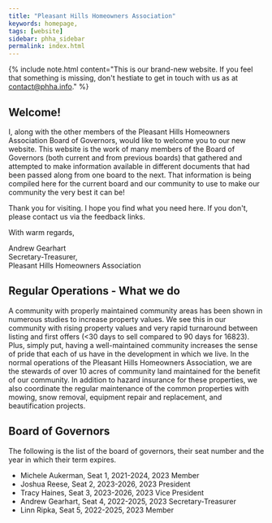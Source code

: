 ```yaml
---
title: "Pleasant Hills Homeowners Association"
keywords: homepage, 
tags: [website]
sidebar: phha_sidebar
permalink: index.html
---
```


{% include note.html content="This is our brand-new website. If you feel that something is missing, don't hestiate to get in touch with us as at contact@phha.info." %}

## Welcome!

I, along with the other members of the Pleasant Hills Homeowners Association Board of Governors, would like to welcome you to our new website. This website is the work of many members of the Board of Governors (both current and from previous boards) that gathered and attempted to make information available in different documents that had been passed along from one board to the next. That information is being compiled here for the current board and our community to use to make our community the very best it can be!

Thank you for visiting. I hope you find what you need here. If you don't, please contact us via the feedback links.

With warm regards,

Andrew Gearhart  
  Secretary-Treasurer,  
  Pleasant Hills Homeowners Association

## Regular Operations - What we do

A community with properly maintained community areas has been shown in numerous studies to increase property values. We see this in our community with rising property values and very rapid turnaround between listing and first offers (<30 days to sell compared to 90 days for 16823). Plus, simply put, having a well-maintained community increases the sense of pride that each of us have in the development in which we live. In the normal operations of the Pleasant Hills Homeowners Association, we are the stewards of over 10 acres of community land maintained for the benefit of our community. In addition to hazard insurance for these properties, we also coordinate the regular maintenance of the common properties with mowing, snow removal, equipment repair and replacement, and beautification projects. 

## Board of Governors

The following is the list of the board of governors, their seat number and the year in which their term expires.

- Michele Aukerman, Seat 1, 2021-2024, 2023 Member
- Joshua Reese, Seat 2, 2023-2026, 2023 President
- Tracy Haines, Seat 3, 2023-2026, 2023 Vice President
- Andrew Gearhart, Seat 4, 2022-2025, 2023 Secretary-Treasurer
- Linn Ripka, Seat 5, 2022-2025, 2023 Member